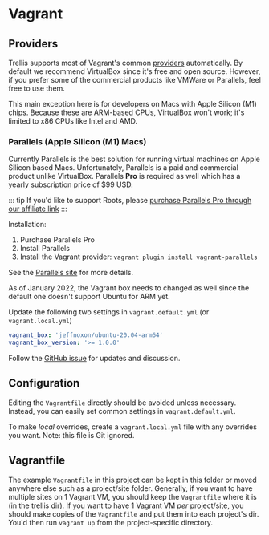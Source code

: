 # Vagrant

## Providers
Trellis supports most of Vagrant's common [providers](https://www.vagrantup.com/docs/providers) automatically. By default we recommend VirtualBox since it's free and open source. However, if you prefer some of the commercial products like VMWare or Parallels, feel free to use them.

This main exception here is for developers on Macs with Apple Silicon (M1)
chips. Because these are ARM-based CPUs, VirtualBox won't work; it's limited to
x86 CPUs like Intel and AMD.

### Parallels (Apple Silicon (M1) Macs)
Currently Parallels is the best solution for running virtual machines on Apple
Silicon based Macs. Unfortunately, Parallels is a paid and commercial product
unlike VirtualBox. Parallels **Pro** is required as well which has a yearly
subscription price of
$99 USD.

::: tip
If you'd like to support Roots, please [purchase Parallels Pro through our affiliate link](https://prf.hn/l/KzkNLZB">https://prf.hn/l/KzkNLZB)
:::

Installation:
1. Purchase Parallels Pro
2. Install Parallels
3. Install the Vagrant provider: `vagrant plugin install vagrant-parallels`

See the [Parallels site](https://parallels.github.io/vagrant-parallels/docs/) for
more details.

As of January 2022, the Vagrant box needs to changed as well since the default one doesn't support Ubuntu for ARM yet.

Update the following two settings in `vagrant.default.yml` (or
   `vagrant.local.yml`)
```yaml
vagrant_box: 'jeffnoxon/ubuntu-20.04-arm64'
vagrant_box_version: '>= 1.0.0'
```

Follow the [GitHub issue](https://github.com/roots/trellis/issues/1253) for
updates and discussion.

## Configuration
Editing the `Vagrantfile` directly should be avoided unless necessary. Instead,
you can easily set common settings in `vagrant.default.yml`.

To make _local_ overrides, create a `vagrant.local.yml` file with any overrides
you want. Note: this file is Git ignored.

## Vagrantfile
The example `Vagrantfile` in this project can be kept in this folder or moved anywhere else such as a project/site folder. Generally, if you want to have multiple sites on 1 Vagrant VM, you should keep the `Vagrantfile` where it is (in the trellis dir). If you want to have 1 Vagrant VM *per* project/site, you should make copies of the `Vagrantfile` and put them into each project's dir. You'd then run `vagrant up` from the project-specific directory.
